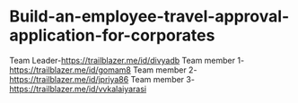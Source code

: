 # Build-an-employee-travel-approval-application-for-corporates
Team Leader-https://trailblazer.me/id/divyadb
Team member 1- https://trailblazer.me/id/gomam8
Team member 2- https://trailblazer.me/id/jpriya86
Team member 3-https://trailblazer.me/id/vvkalaiyarasi
